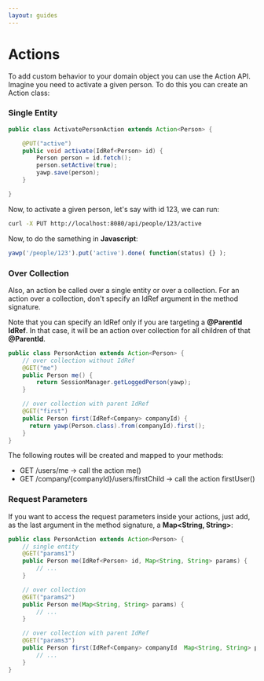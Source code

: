 ```yaml
---
layout: guides
---
```

# Actions

To add custom behavior to your domain object you can use the Action API. Imagine you need to 
activate a given person. To do this you can create an Action class:

### Single Entity

~~~ java
public class ActivatePersonAction extends Action<Person> {

    @PUT("active")
    public void activate(IdRef<Person> id) {
        Person person = id.fetch();
        person.setActive(true);
        yawp.save(person);
    }

}
~~~

Now, to activate a given person, let's say with id 123, we can run:

~~~ bash
curl -X PUT http://localhost:8080/api/people/123/active
~~~

Now, to do the samething in __Javascript__:

~~~ javascript
yawp('/people/123').put('active').done( function(status) {} );
~~~

### Over Collection

Also, an action be called over a single entity or over a collection. For an action over a collection, 
don't specify an IdRef argument in the method signature.

Note that you can specify an IdRef only if you are targeting a __@ParentId IdRef__. In that case, it will
be an action over collection for all children of that __@ParentId__.

~~~ java
public class PersonAction extends Action<Person> {
    // over collection without IdRef
    @GET("me")
    public Person me() {
        return SessionManager.getLoggedPerson(yawp);
    }

    // over collection with parent IdRef
    @GET("first")
    public Person first(IdRef<Company> companyId) {
      return yawp(Person.class).from(companyId).first();
    }
}
~~~

The following routes will be created and mapped to your methods:

  * GET /users/me -> call the action me()
  * GET /company/{companyId}/users/firstChild -> call the action firstUser()
  
### Request Parameters

If you want to access the request parameters inside your actions, just add, as the last argument 
in the method signature, a __Map<String, String>__:

~~~ java
public class PersonAction extends Action<Person> {
    // single entity
    @GET("params1")
    public Person me(IdRef<Person> id, Map<String, String> params) {
        // ...
    }

    // over collection
    @GET("params2")
    public Person me(Map<String, String> params) {
        // ...
    }

    // over collection with parent IdRef
    @GET("params3")
    public Person first(IdRef<Company> companyId  Map<String, String> params) {
        // ...
    }
}
~~~
